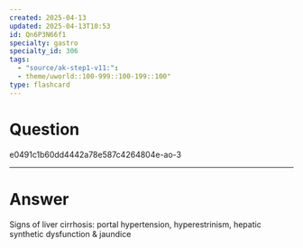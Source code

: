 ```yaml
---
created: 2025-04-13
updated: 2025-04-13T10:53
id: Qn6P3N66f1
specialty: gastro
specialty_id: 306
tags:
  - "source/ak-step1-v11:": 
  - theme/uworld::100-999::100-199::100"
type: flashcard
---
```


# Question
e0491c1b60dd4442a78e587c4264804e-ao-3

---

# Answer
Signs of liver cirrhosis: portal hypertension, hyperestrinism, hepatic synthetic dysfunction & jaundice